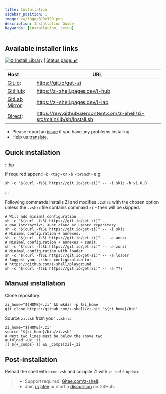 ```yaml
---
title: Installation
sidebar_position: 1
image: zw/logo/320x320.png
description: Installation Guide
keywords: [installation, setup]
---
```


## Available installer links

[![⚙️ Install Library][1]][2] | [Status page: :heavy_check_mark:](https://digitalclouds.dev/status)

| Host                | URL                                                                       |
| :------------------ | ------------------------------------------------------------------------- |
| [Git.io][3]:        | <https://git.io/get-zi>                                                   |
| [GitHub][4]:        | <https://z-shell.pages.dev/i-hub>                                         |
| [GitLab Mirror][5]: | <https://z-shell.pages.dev/i-lab>                                         |
| [Direct][6]:        | <https://raw.githubusercontent.com/z-shell/zi-src/main/lib/sh/install.sh> |

- Please report an [issue][7] if you have any problems installing.
- Help us [translate](https://digitalclouds.crowdin.com/z-shell).

## Quick installation

:::tip

If required append `-b <tag>` or `-b <branch>` e.g:

```shell
sh -c "$(curl -fsSL https://git.io/get-zi)" -- -i skip -b v1.0.0
```

:::

Following commands installs ZI and modifies `.zshrc` with the chosen option unless the `.zshrc` file contains command `zi` - then will be skipped.

```shell
# Will add minimal configuration
sh -c "$(curl -fsSL https://git.io/get-zi)" --
# Non interactive. Just clone or update repository.
sh -c "$(curl -fsSL https://git.io/get-zi)" -- -i skip
# Minimal configuration + annexes.
sh -c "$(curl -fsSL https://git.io/get-zi)" -- -a annex
# Minimal configuration + annexes + zunit.
sh -c "$(curl -fsSL https://git.io/get-zi)" -- -a zunit
# Minimal configuration with loader
sh -c "$(curl -fsSL https://git.io/get-zi)" -- -a loader
# Suggest your .zshrc configuration to:
# https://github.com/z-shell/playground
sh -c "$(curl -fsSL https://git.io/get-zi)" -- -a ???
```

## Manual installation

Clone repository:

```shell
zi_home="${HOME}/.zi" && mkdir -p $zi_home
git clone https://github.com/z-shell/zi.git "${zi_home}/bin"
```

Source `zi.zsh` from your `.zshrc`:

```shell
zi_home="${HOME}/.zi"
source "${zi_home}/bin/zi.zsh"
# Next two lines must be below the above two
autoload -Uz _zi
(( ${+_comps} )) && _comps[zi]=_zi
```

## Post-installation

Reload the shell with `exec zsh` and compile ZI with `zi self-update`.

> - Support required: [Gitee.com/z-shell](https://gitee.com/z-shell).
> - Join [/r/gitee](https://www.reddit.com/r/gitee/) or start a [discussion](https://github.com/z-shell/zi/discussions/new) on GitHub.

[1]: https://github.com/z-shell/zi-src/actions/workflows/check-sh.yml/badge.svg?branch=main
[2]: https://github.com/z-shell/zi-src/actions/workflows/check-sh.yml
[3]: https://git.io/get-zi
[4]: https://z-shell.pages.dev/i-hub
[5]: https://z-shell.pages.dev/i-lab
[6]: https://raw.githubusercontent.com/z-shell/zi-src/main/lib/sh/install.sh
[7]: https://github.com/z-shell/zi/issues/new/choose
